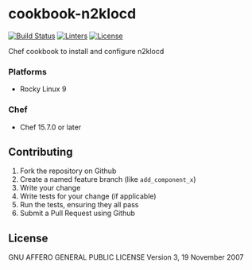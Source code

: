 # cookbook-n2klocd
[![Build Status][build-shield]][build-url]
[![Linters][linters-shield]][linters-url]
[![License][license-shield]][license-url]

<!-- Badges -->
[build-shield]: https://github.com/redBorder/cookbook-n2klocd/actions/workflows/rpm.yml/badge.svg?branch=master
[build-url]: https://github.com/redBorder/cookbook-n2klocd/actions/workflows/rpm.yml?query=branch%3Amaster
[linters-shield]: https://github.com/redBorder/cookbook-n2klocd/actions/workflows/lint.yml/badge.svg?event=push
[linters-url]: https://github.com/redBorder/cookbook-n2klocd/actions/workflows/lint.yml
[license-shield]: https://img.shields.io/badge/license-AGPLv3-blue.svg
[license-url]: https://github.com/cookbook-n2klocd/blob/HEAD/LICENSE

Chef cookbook to install and configure n2klocd

### Platforms

- Rocky Linux 9

### Chef

- Chef 15.7.0 or later

## Contributing

1. Fork the repository on Github
2. Create a named feature branch (like `add_component_x`)
3. Write your change
4. Write tests for your change (if applicable)
5. Run the tests, ensuring they all pass
6. Submit a Pull Request using Github

## License

GNU AFFERO GENERAL PUBLIC LICENSE Version 3, 19 November 2007
